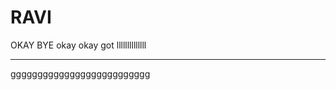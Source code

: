 RAVI
====
OKAY BYE
okay 
okay 
got 
llllllllllllll
*********************************************************
gggggggggggggggggggggggggg
